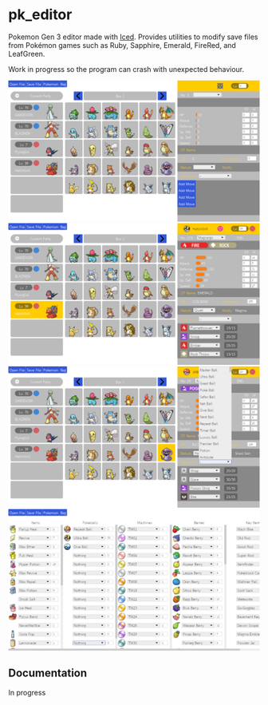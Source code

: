 # pk_editor
Pokemon Gen 3 editor made with [Iced](https://docs.rs/iced/latest/iced/).
Provides utilities to modify save files from Pokémon games such as Ruby, Sapphire, Emerald, FireRed, and LeafGreen.

Work in progress so the program can crash with unexpected behaviour.

![main](https://github.com/CMIW/pk_editor/blob/main/Screenshots/Screenshot55.png)
![party](https://github.com/CMIW/pk_editor/blob/main/Screenshots/Screenshot36.png)
![items](https://github.com/CMIW/pk_editor/blob/main/Screenshots/Screenshot07.png)
![bag](https://github.com/CMIW/pk_editor/blob/main/Screenshots/Screenshot18.png)

## Documentation
In progress
